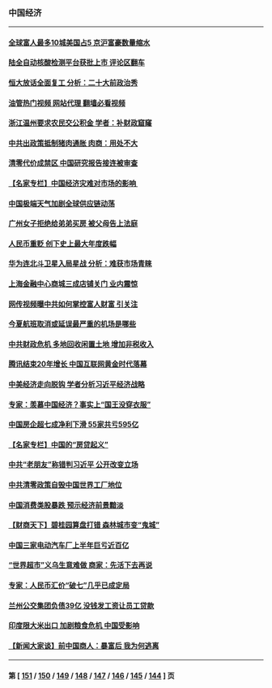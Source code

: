 ### 中国经济
---
#### [全球富人最多10城美国占5 京沪富豪数量缩水](../../pages/ncid283/n13824278.md?09140045) 
#### [陆全自动核酸检测平台获批上市 评论区翻车](../../pages/ncid283/n13823962.md?09140045) 
#### [恒大放话全面复工 分析：二十大前政治秀](../../pages/ncid283/n13823864.md?09140045) 
#### [油管热门视频 网站代理 翻墙必看视频](http://209.222.30.114:81/youtube.html?09140045)
#### [浙江温州要求农民交公积金 学者：补财政窟窿](../../pages/ncid283/n13823668.md?09140045) 
#### [中共出政策抵制猪肉通胀 肉商：用处不大](../../pages/ncid283/n13823583.md?09140045) 
#### [清零代价成禁区 中国研究报告接连被审查](../../pages/ncid283/n13823436.md?09140045) 
#### [【名家专栏】中国经济灾难对市场的影响 ](../../pages/ncid283/n13822578.md?09140045) 
#### [中国极端天气加剧全球供应链动荡](../../pages/ncid283/n13823381.md?09140045) 
#### [广州女子拒绝给弟弟买房 被父母告上法庭](../../pages/ncid283/n13823195.md?09140045) 
#### [人民币重贬 创下史上最大年度跌幅](../../pages/ncid283/n13823077.md?09140045) 
#### [华为连北斗卫星入局星战 分析：难获市场青睐](../../pages/ncid283/n13822882.md?09140045) 
#### [上海金融中心商城三成店铺关门 业内震惊](../../pages/ncid283/n13822700.md?09140045) 
#### [网传视频曝中共如何掌控富人财富 引关注](../../pages/ncid283/n13822513.md?09140045) 
#### [今夏航班取消或延误最严重的机场是哪些](../../pages/ncid283/n13821193.md?09140045) 
#### [中共财政危机 多地回收闲置土地 增加非税收入](../../pages/ncid283/n13822122.md?09140045) 
#### [腾讯结束20年增长 中国互联网黄金时代落幕](../../pages/ncid283/n13822061.md?09140045) 
#### [中美经济走向脱钩 学者分析习近平经济战略](../../pages/ncid283/n13821985.md?09140045) 
#### [专家：羡慕中国经济？事实上“国王没穿衣服”](../../pages/ncid283/n13821927.md?09140045) 
#### [中国房企超七成净利下滑 55家共亏595亿](../../pages/ncid283/n13821964.md?09140045) 
#### [【名家专栏】中国的“房贷起义”](../../pages/ncid283/n13821748.md?09140045) 
#### [中共“老朋友”称错判习近平 公开改变立场](../../pages/ncid283/n13821789.md?09140045) 
#### [中共清零政策自毁中国世界工厂地位](../../pages/ncid283/n13821524.md?09140045) 
#### [中国消费类股暴跌 预示经济前景黯淡](../../pages/ncid283/n13821437.md?09140045) 
#### [【财商天下】碧桂园算盘打错 森林城市变“鬼城”](../../pages/ncid283/n13821088.md?09140045) 
#### [中国三家电动汽车厂上半年巨亏近百亿](../../pages/ncid283/n13821243.md?09140045) 
#### [“世界超市”义乌生意难做 商家：先活下去再说](../../pages/ncid283/n13821196.md?09140045) 
#### [专家：人民币汇价“破七”几乎已成定局](../../pages/ncid283/n13821198.md?09140045) 
#### [兰州公交集团负债39亿 没钱发工资让员工贷款](../../pages/ncid283/n13821186.md?09140045) 
#### [印度限大米出口 加剧粮食危机 中国受影响](../../pages/ncid283/n13821107.md?09140045) 
#### [【新闻大家谈】前中国商人：暴富后 我为何逃离](../../pages/ncid283/n13820946.md?09140045) 

---
#### 第 [ [151](./151.md?09140045) / [150](./150.md?09140045) / [149](./149.md?09140045) / [148](./148.md?09140045) / [147](./147.md?09140045) / [146](./146.md?09140045) / [145](./145.md?09140045) / [144](./144.md?09140045) ] 页
